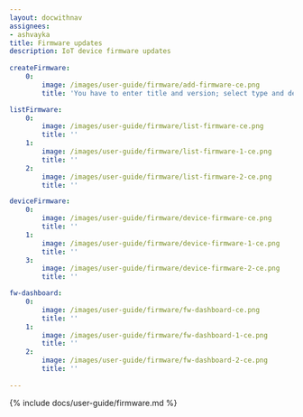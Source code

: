 ```yaml
---
layout: docwithnav
assignees:
- ashvayka
title: Firmware updates
description: IoT device firmware updates
 
createFirmware:
    0:
        image: /images/user-guide/firmware/add-firmware-ce.png  
        title: 'You have to enter title and version; select type and device profile; choose file contains firmware. Optionally add checksum algorithm and checksum.'

listFirmware:
    0:
        image: /images/user-guide/firmware/list-firmware-ce.png
        title: ''
    1:
        image: /images/user-guide/firmware/list-firmware-1-ce.png
        title: ''
    2:
        image: /images/user-guide/firmware/list-firmware-2-ce.png
        title: ''

deviceFirmware:
    0:
        image: /images/user-guide/firmware/device-firmware-ce.png
        title: ''
    1:
        image: /images/user-guide/firmware/device-firmware-1-ce.png
        title: ''
    3:
        image: /images/user-guide/firmware/device-firmware-2-ce.png
        title: ''

fw-dashboard:
    0:
        image: /images/user-guide/firmware/fw-dashboard-ce.png
        title: ''
    1:
        image: /images/user-guide/firmware/fw-dashboard-1-ce.png
        title: ''
    2:
        image: /images/user-guide/firmware/fw-dashboard-2-ce.png
        title: ''
          
---
```



{% include docs/user-guide/firmware.md %}